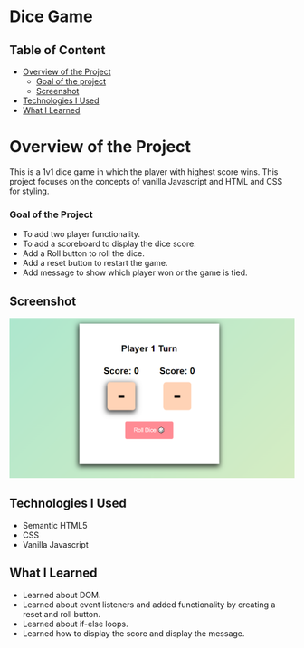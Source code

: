 # Dice Game

## Table of Content

 * [Overview of the Project](#overview-of-the-project)
      * [Goal of the project](#goal-of-the-project)
      * [Screenshot](#screenshot)
 * [Technologies I Used](#technologies-i-used)
 * [What I Learned](#what-i-learned) 

# Overview of the Project
This is a 1v1 dice game in which the player with highest score wins. This project focuses on the concepts of vanilla Javascript and HTML and CSS for styling. 

### Goal of the Project
* To add two player functionality.
* To add a scoreboard to display the dice score.
* Add a Roll button to roll the dice.
* Add a reset button to restart the game.
* Add message to show which player won or the game is tied.

## Screenshot

![](./dicegameimage.png)


## Technologies I Used
* Semantic HTML5
* CSS
* Vanilla Javascript

## What I Learned
* Learned about DOM.
* Learned about event listeners and added functionality by creating a reset and roll button.
* Learned about if-else loops.
* Learned how to display the score and display the message.
